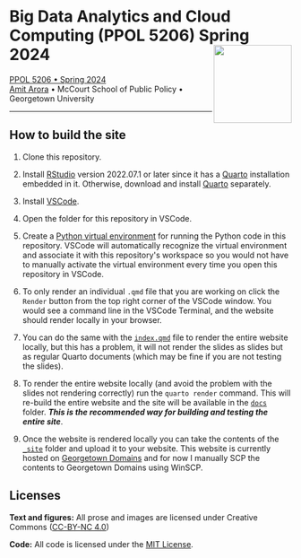 # Big Data Analytics and Cloud Computing (PPOL 5206) Spring 2024 <a href='https://aa1603.georgetown.edu/ppol5206/'><img src='files/icon-512.png' align="right" height="139" /></a>

[PPOL 5206 • Spring 2024](https://aa1603.georgetown.edu/ppol5206/)  
[Amit Arora](https://www.linkedin.com/in/amit-arora-539120a/) • McCourt School of Public Policy • Georgetown University

------------------------------------------------------------------------

## How to build the site

1. Clone this repository.

1. Install [RStudio](https://www.rstudio.com/products/rstudio/download/#download) version 2022.07.1 or later since it has a [Quarto](https://quarto.org/) installation embedded in it. Otherwise, download and install [Quarto](https://quarto.org/) separately.

1. Install [VSCode](https://code.visualstudio.com/download).

1. Open the folder for this repository in VSCode.

1. Create a [Python virtual environment](https://code.visualstudio.com/docs/python/environments) for running the Python code in this repository. VSCode will automatically recognize the virtual environment and associate it with this repository's workspace so you would not have to manually activate the virtual environment every time you open this repository in VSCode.

1. To only render an individual `.qmd` file that you are working on click the `Render` button from the top right corner of the VSCode window. You would see a command line in the VSCode Terminal, and the website should render locally in your browser.  

1. You can do the same with the [`index.qmd`](index.qmd) file to render the entire website locally, but this has a problem, it will not render the slides as slides but as regular Quarto documents (which may be fine if you are not testing the slides).

1. To render the entire website locally (and avoid the problem with the slides not rendering correctly) run the `quarto render` command. This will re-build the entire website and the site will be available in the [`docs`](docs) folder. ***This is the recommended way for building and testing the entire site***.

1. Once the website is rendered locally you can take the contents of the [`_site`](_site) folder and upload it to your website. This website is currently hosted on [Georgetown Domains](https://georgetown.domains) and for now I manually SCP the contents to Georgetown Domains using WinSCP.

## Licenses

**Text and figures:** All prose and images are licensed under Creative
Commons ([CC-BY-NC
4.0](https://creativecommons.org/licenses/by-nc/4.0/))

**Code:** All code is licensed under the [MIT License](LICENSE).
